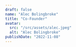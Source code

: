 ```yaml
---
draft: false
name: "Alec Bolingbroke"
title: "Co-Founder"
avatar:
  src: "/src/assets/alec.jpeg"
  alt: "Alec Bolingbroke"
publishDate: "2022-11-08"
---
```


